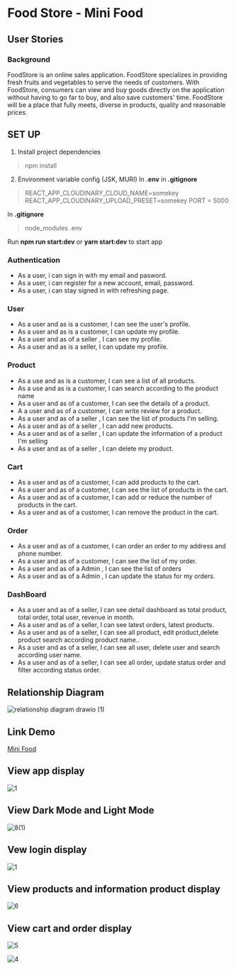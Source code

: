 # Food Store - Mini Food

## User Stories

### Background

FoodStore is an online sales application. FoodStore specializes in providing fresh fruits and vegetables to serve the needs of customers.
With FoodStore, consumers can view and buy goods directly on the application without having to go far to buy, and also save customers' time.
FoodStore will be a place that fully meets, diverse in products, quality and reasonable prices.

## SET UP

1. Install project dependencies

> npm install

2. Environment variable config (JSK, MURI) In **.env** in **.gitignore**

> REACT_APP_CLOUDINARY_CLOUD_NAME=somekey
> REACT_APP_CLOUDINARY_UPLOAD_PRESET=somekey
> PORT = 5000

In **.gitignore**

> node_modules
> .env

Run **npm run start:dev** or **yarn start:dev** to start app

### Authentication

- As a user, i can sign in with my email and pasword.
- As a user, i can register for a new account, email, password.
- As a user, i can stay signed in with refreshing page.

### User

- As a user and as is a customer, I can see the user's profile.
- As a user and as is a customer, I can update my profile.
- As a user and as of a seller , I can see my profile.
- As a user and as is a seller, I can update my profile.

### Product

- As a use and as is a customer, I can see a list of all products.
- As a use and as is a customer, I can search according to the product name
- As a user and as of a customer, I can see the details of a product.
- A a user and as of a customer, I can write review for a product.
- As a user and as of a seller , I can see the list of products I'm selling.
- As a user and as of a seller , I can add new products.
- As a user and as of a seller , I can update the information of a product I'm selling
- As a user and as of a seller , I can delete my product.

### Cart

- As a user and as of a customer, I can add products to the cart.
- As a user and as of a customer, I can see the list of products in the cart.
- As a user and as of a customer, I can add or reduce the number of products in the cart.
- As a user and as of a customer, I can remove the product in the cart.

### Order

- As a user and as of a customer, I can order an order to my address and phone number.
- As a user and as of a customer, I can see the list of my order.
- As a user and as of a Admin , I can see the list of orders
- As a user and as of a Admin , I can update the status for my orders.

### DashBoard

- As a user and as of a seller, I can see detail dashboard as total product, total order, total user, revenue in month.
- As a user and as of a seller, I can see latest orders, latest products.
- As a user and as of a seller, I can see all product, edit product,delete product search according product name..
- As a user and as of a seller, I can see all user, delete user and search according user name.
- As a user and as of a seller, I can see all order, update status order and filter according status order.

## Relationship Diagram

![relationship diagram drawio (1)](https://user-images.githubusercontent.com/109861294/220315918-6ce9de07-664f-403c-b9b6-f04348bfb643.png)

## Link Demo

[Mini Food](https://yuen-final-food.netlify.app)

## View app display

![1](https://user-images.githubusercontent.com/109861294/218659391-29a62544-6910-46c0-b729-acb5a8e35495.png)

## View Dark Mode and Light Mode

![8(1)](https://user-images.githubusercontent.com/109861294/218271327-d7c10d5e-3bb3-4b73-b8c0-23b92081f54d.png)

## Vew login display

![1](https://user-images.githubusercontent.com/109861294/217179264-e4b7e64d-f64a-4dcc-a46a-5ffc868582c2.png)

## View products and information product display

![6](https://user-images.githubusercontent.com/109861294/217181718-b6a1027e-ce60-46e7-8ec2-11fc25a36791.png)

## View cart and order display

![5](https://user-images.githubusercontent.com/109861294/217182153-2da31619-69e6-43b9-8235-d8146890ca2a.png)

![4](https://user-images.githubusercontent.com/109861294/217182291-763b9d85-a012-467d-91c0-ac4322bc6220.png)
